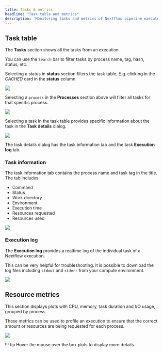 ```yaml
---
title: Tasks & metrics
headline: "Task table and metrics"
description: 'Monitoring tasks and metrics of Nextflow pipeline executed through Tower.'
---
```


## Task table

The **Tasks** section shows all the tasks from an execution.

You can use the `Search` bar to filter tasks by process name, tag, hash, status, etc. 

Selecting a status in **status** section filters the task table.  E.g. clicking in the _CACHED_ card in the **status** column.

![](/assets/images/2020/10/monitoring_cached.png)


Selecting a `process` in the **Processes** section above will filter all tasks for that specific process.

![](/assets/images/2020/10/monitoring_star.png)


Selecting a task in the task table provides specific information about the task in the **Task details** dialog. 

![](/assets/images/2020/10/monitoring_task_command.png)


The task details dialog has the task information tab and the task **Execution log** tab.

### Task information

The task information tab contains the process name and task tag in the title. The tab includes:

 - Command 
 - Status
 - Work directory
 - Environment
 - Execution time
 - Resources requested
 - Resources used

![](/assets/images/2020/10/monitoring_task_resources.png)


### Execution log

The **Execution log** provides a realtime log of the individual task of a Nextflow execution. 

This can be very helpful for troubleshooting. It is possible to download the log files including `stdout` and `stderr` from your compute environment.

![](/assets/images/2020/10/monitoring_task_exec_log.png)

## Resource metrics

This section displays plots with CPU, memory, task duration and I/O usage, grouped by process.

These metrics can be used to profile an execution to ensure that the correct amount or resources are being requested for each process.

![](/assets/images/2020/10/monitoring_metrics.png)


!!! tip 
    Hover the mouse over the box plots to display more details.
